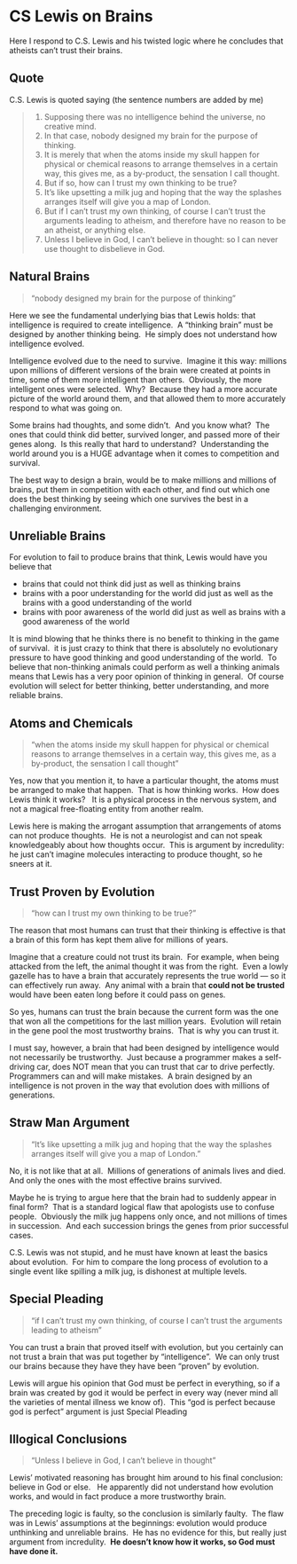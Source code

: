 #  CS Lewis on Brains

Here I respond to C.S. Lewis and his twisted logic where he concludes that atheists can’t trust their brains.

## Quote

C.S. Lewis is quoted saying (the sentence numbers are added by me)

> 1.  Supposing there was no intelligence behind the universe, no creative mind.
> 2.  In that case, nobody designed my brain for the purpose of thinking.
> 3.  It is merely that when the atoms inside my skull happen for physical or chemical reasons to arrange themselves in a certain way, this gives me, as a by-product, the sensation I call thought.
> 4.  But if so, how can I trust my own thinking to be true?
> 5.  It’s like upsetting a milk jug and hoping that the way the splashes arranges itself will give you a map of London.
> 6.  But if I can’t trust my own thinking, of course I can’t trust the arguments leading to atheism, and therefore have no reason to be an atheist, or anything else.
> 7.  Unless I believe in God, I can’t believe in thought: so I can never use thought to disbelieve in God.

## Natural Brains

> “nobody designed my brain for the purpose of thinking”

Here we see the fundamental underlying bias that Lewis holds: that intelligence is required to create intelligence.  A “thinking brain” must be designed by another thinking being.  He simply does not understand how intelligence evolved.

Intelligence evolved due to the need to survive.  Imagine it this way: millions upon millions of different versions of the brain were created at points in time, some of them more intelligent than others.  Obviously, the more intelligent ones were selected.  Why?  Because they had a more accurate picture of the world around them, and that allowed them to more accurately respond to what was going on.

Some brains had thoughts, and some didn’t.  And you know what?  The ones that could think did better, survived longer, and passed more of their genes along.  Is this really that hard to understand?  Understanding the world around you is a HUGE advantage when it comes to competition and survival.

The best way to design a brain, would be to make millions and millions of brains, put them in competition with each other, and find out which one does the best thinking by seeing which one survives the best in a challenging environment.

## Unreliable Brains

For evolution to fail to produce brains that think, Lewis would have you believe that

*   brains that could not think did just as well as thinking brains
*   brains with a poor understanding for the world did just as well as the brains with a good understanding of the world
*   brains with poor awareness of the world did just as well as brains with a good awareness of the world

It is mind blowing that he thinks there is no benefit to thinking in the game of survival.  it is just crazy to think that there is absolutely no evolutionary pressure to have good thinking and good understanding of the world.  To believe that non-thinking animals could perform as well a thinking animals means that Lewis has a very poor opinion of thinking in general.  Of course evolution will select for better thinking, better understanding, and more reliable brains.

## Atoms and Chemicals

> “when the atoms inside my skull happen for physical or chemical reasons to arrange themselves in a certain way, this gives me, as a by-product, the sensation I call thought”

Yes, now that you mention it, to have a particular thought, the atoms must be arranged to make that happen.  That is how thinking works.  How does Lewis think it works?   It is a physical process in the nervous system, and not a magical free-floating entity from another realm.

Lewis here is making the arrogant assumption that arrangements of atoms can not produce thoughts.  He is not a neurologist and can not speak knowledgeably about how thoughts occur.  This is argument by incredulity: he just can’t imagine molecules interacting to produce thought, so he sneers at it.

## Trust Proven by Evolution

> “how can I trust my own thinking to be true?”

The reason that most humans can trust that their thinking is effective is that a brain of this form has kept them alive for millions of years.

Imagine that a creature could not trust its brain.  For example, when being attacked from the left, the animal thought it was from the right.  Even a lowly gazelle has to have a brain that accurately represents the true world — so it can effectively run away.  Any animal with a brain that **could not be trusted** would have been eaten long before it could pass on genes.

So yes, humans can trust the brain because the current form was the one that won all the competitions for the last million years.  Evolution will retain in the gene pool the most trustworthy brains.  That is why you can trust it.

I must say, however, a brain that had been designed by intelligence would not necessarily be trustworthy.  Just because a programmer makes a self-driving car, does NOT mean that you can trust that car to drive perfectly.  Programmers can and will make mistakes.  A brain designed by an intelligence is not proven in the way that evolution does with millions of generations.

## Straw Man Argument

> “It’s like upsetting a milk jug and hoping that the way the splashes arranges itself will give you a map of London.”

No, it is not like that at all.  Millions of generations of animals lives and died.  And only the ones with the most effective brains survived.

Maybe he is trying to argue here that the brain had to suddenly appear in final form?  That is a standard logical flaw that apologists use to confuse people.  Obviously the milk jug happens only once, and not millions of times in succession.  And each succession brings the genes from prior successful cases.

C.S. Lewis was not stupid, and he must have known at least the basics about evolution.  For him to compare the long process of evolution to a single event like spilling a milk jug, is dishonest at multiple levels.

## Special Pleading

> “if I can’t trust my own thinking, of course I can’t trust the arguments leading to atheism”

You can trust a brain that proved itself with evolution, but you certainly can not trust a brain that was put together by “intelligence”.  We can only trust our brains because they have they have been “proven” by evolution.

Lewis will argue his opinion that God must be perfect in everything, so if a brain was created by god it would be perfect in every way (never mind all the varieties of mental illness we know of).  This “god is perfect because god is perfect” argument is just Special Pleading

## Illogical Conclusions

> “Unless I believe in God, I can’t believe in thought”

Lewis’ motivated reasoning has brought him around to his final conclusion: believe in God or else.   He apparently did not understand how evolution works, and would in fact produce a more trustworthy brain.

The preceding logic is faulty, so the conclusion is similarly faulty.  The flaw was in Lewis’ assumptions at the beginnings: evolution would produce unthinking and unreliable brains.  He has no evidence for this, but really just argument from incredulity.  **He doesn’t know how it works, so God must have done it.**